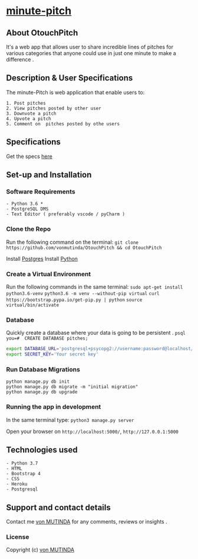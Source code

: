 # [minute-pitch](https://minuteone.herokuapp.com/)

## About OtouchPitch 
It's a web app that allows user to share incredible lines of pitches for various categories that anyone could use in just one minute to make a difference .

## Description & User Specifications
The minute-Pitch is web application  that enable users to:

    1. Post pitches
    2. View pitches posted by other user
    3. Downvote a pitch
    4. Upvote a pitch
    5. Comment on  pitches posted by othe users

## Specifications
Get the specs [here](https://github.com/vonmutinda/OtouchPitch/blob/master/specs.md)


## Set-up and Installation

### Software Requirements
    - Python 3.6 *
    - PostgreSQL DMS
    - Text Editor ( preferably vscode / pyCharm )

### Clone the Repo
Run the following command on the terminal:
`git clone https://github.com/vonmutinda/OtouchPitch && cd OtouchPitch`

Install [Postgres](https://www.postgresql.org/download/)
Install [Python](https://www.python.org/downloads/)

### Create a Virtual Environment
Run the following commands in the same terminal:
`sudo apt-get install python3.6-venv`
`python3.6 -m venv --without-pip virtual`
`curl https://bootstrap.pypa.io/get-pip.py | python`
`source virtual/bin/activate`

### Database
Quickly create a database where your data is going to be persistent .
`psql`
`you=#  CREATE DATABASE pitches;`
```bash
export DATABASE_URL='postgresql+psycopg2://username:password@localhost/pitchit'
export SECRET_KEY='Your secret key'
```

### Run Database Migrations
```
python manage.py db init
python manage.py db migrate -m "initial migration"
python manage.py db upgrade
```

### Running the app in development
In the same terminal type:
`python3 manage.py server` 

Open your browser on `http://localhost:5000/`, `http://127.0.0.1:5000`

## Technologies used
    - Python 3.7
    - HTML
    - Bootstrap 4 
    - CSS 
    - Heroku
    - Postgresql

## Support and contact details
Contact me [von MUTINDA](maxwellmutinda@outlook.com) for any comments, reviews or insights .

### License
Copyright (c) [von MUTINDA](LICENSE)
